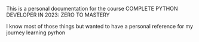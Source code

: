This is a personal documentation for the course COMPLETE PYTHON DEVELOPER IN 2023: ZERO TO MASTERY

I know most of those things but wanted to have a personal reference for my journey learning pyrhon
